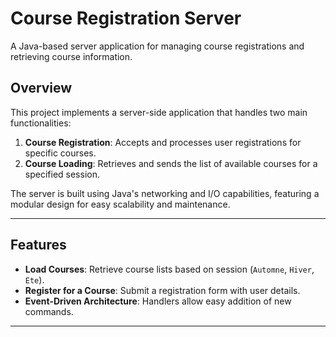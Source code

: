 # Course Registration Server

A Java-based server application for managing course registrations and retrieving course information.

## Overview
This project implements a server-side application that handles two main functionalities:
1. **Course Registration**: Accepts and processes user registrations for specific courses.
2. **Course Loading**: Retrieves and sends the list of available courses for a specified session.

The server is built using Java's networking and I/O capabilities, featuring a modular design for easy scalability and maintenance.

---

## Features
- **Load Courses**: Retrieve course lists based on session (`Automne`, `Hiver`, `Ete`).
- **Register for a Course**: Submit a registration form with user details.
- **Event-Driven Architecture**: Handlers allow easy addition of new commands.

---

